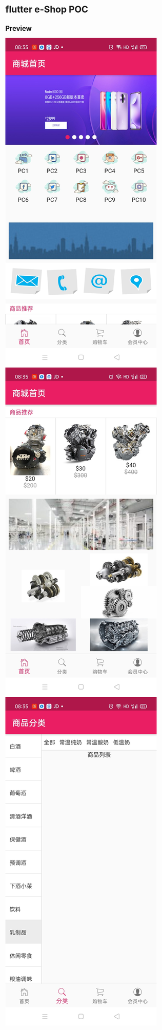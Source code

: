 # flutter e-Shop POC

## Preview

![](https://github.com/songlin81/flutter_shop/blob/master/lib/memo/1.jpg)
![](https://github.com/songlin81/flutter_shop/blob/master/lib/memo/2.jpg)
![](https://github.com/songlin81/flutter_shop/blob/master/lib/memo/3.jpg)
